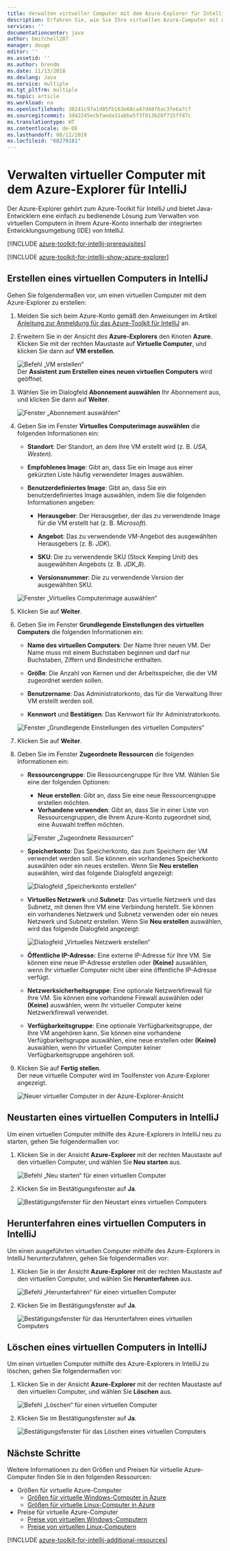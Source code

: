 ```yaml
---
title: Verwalten virtueller Computer mit dem Azure-Explorer für IntelliJ
description: Erfahren Sie, wie Sie Ihre virtuellen Azure-Computer mit dem Azure-Explorer für IntelliJ verwalten.
services: ''
documentationcenter: java
author: bmitchell287
manager: douge
editor: ''
ms.assetid: ''
ms.author: brendm
ms.date: 11/13/2018
ms.devlang: Java
ms.service: multiple
ms.tgt_pltfrm: multiple
ms.topic: article
ms.workload: na
ms.openlocfilehash: 30241c97a1d05fb163e68ca47d48f6ac3fe6a7cf
ms.sourcegitcommit: 3d42245ecbfaeda31abba5f3f813b28f715ffd7c
ms.translationtype: HT
ms.contentlocale: de-DE
ms.lasthandoff: 08/12/2019
ms.locfileid: "68279181"
---
```

# <a name="manage-virtual-machines-by-using-the-azure-explorer-for-intellij"></a>Verwalten virtueller Computer mit dem Azure-Explorer für IntelliJ

Der Azure-Explorer gehört zum Azure-Toolkit für IntelliJ und bietet Java-Entwicklern eine einfach zu bedienende Lösung zum Verwalten von virtuellen Computern in ihrem Azure-Konto innerhalb der integrierten Entwicklungsumgebung (IDE) von IntelliJ.

[!INCLUDE [azure-toolkit-for-intellij-prerequisites](../includes/azure-toolkit-for-intellij-prerequisites.md)]

[!INCLUDE [azure-toolkit-for-intellij-show-azure-explorer](../includes/azure-toolkit-for-intellij-show-azure-explorer.md)]

## <a name="create-a-virtual-machine-in-intellij"></a>Erstellen eines virtuellen Computers in IntelliJ

Gehen Sie folgendermaßen vor, um einen virtuellen Computer mit dem Azure-Explorer zu erstellen: 

1. Melden Sie sich beim Azure-Konto gemäß den Anweisungen im Artikel [Anleitung zur Anmeldung für das Azure-Toolkit für IntelliJ] an.

2. Erweitern Sie in der Ansicht des **Azure-Explorers** den Knoten **Azure**. Klicken Sie mit der rechten Maustaste auf **Virtuelle Computer**, und klicken Sie dann auf **VM erstellen**. 

   ![Befehl „VM erstellen“][CR01]  
    Der **Assistent zum Erstellen eines neuen virtuellen Computers** wird geöffnet.

3. Wählen Sie im Dialogfeld **Abonnement auswählen** Ihr Abonnement aus, und klicken Sie dann auf **Weiter**. 

   ![Fenster „Abonnement auswählen“][CR02]

4. Geben Sie im Fenster **Virtuelles Computerimage auswählen** die folgenden Informationen ein:

   * **Standort**: Der Standort, an dem Ihre VM erstellt wird (z. B. *USA, Westen*). 

   * **Empfohlenes Image**: Gibt an, dass Sie ein Image aus einer gekürzten Liste häufig verwendeter Images auswählen.

   * **Benutzerdefiniertes Image**: Gibt an, dass Sie ein benutzerdefiniertes Image auswählen, indem Sie die folgenden Informationen angeben:

      * **Herausgeber**: Der Herausgeber, der das zu verwendende Image für die VM erstellt hat (z. B. *Microsoft*).

      * **Angebot**: Das zu verwendende VM-Angebot des ausgewählten Herausgebers (z. B. *JDK*).

      * **SKU**: Die zu verwendende SKU (Stock Keeping Unit) des ausgewählten Angebots (z. B. *JDK_8*).

      * **Versionsnummer**: Die zu verwendende Version der ausgewählten SKU.

   ![Fenster „Virtuelles Computerimage auswählen“][CR03]

5. Klicken Sie auf **Weiter**. 

6. Geben Sie im Fenster **Grundlegende Einstellungen des virtuellen Computers** die folgenden Informationen ein:

   * **Name des virtuellen Computers**: Der Name Ihrer neuen VM. Der Name muss mit einem Buchstaben beginnen und darf nur Buchstaben, Ziffern und Bindestriche enthalten.

   * **Größe**: Die Anzahl von Kernen und der Arbeitsspeicher, die der VM zugeordnet werden sollen.

   * **Benutzername**: Das Administratorkonto, das für die Verwaltung Ihrer VM erstellt werden soll.

   * **Kennwort** und **Bestätigen**: Das Kennwort für Ihr Administratorkonto.

   ![Fenster „Grundlegende Einstellungen des virtuellen Computers“][CR04]

7. Klicken Sie auf **Weiter**. 

8. Geben Sie im Fenster **Zugeordnete Ressourcen** die folgenden Informationen ein:

   * **Ressourcengruppe**: Die Ressourcengruppe für Ihre VM. Wählen Sie eine der folgenden Optionen:
      * **Neue erstellen**: Gibt an, dass Sie eine neue Ressourcengruppe erstellen möchten.
      * **Vorhandene verwenden**: Gibt an, dass Sie in einer Liste von Ressourcengruppen, die Ihrem Azure-Konto zugeordnet sind, eine Auswahl treffen möchten.

       ![Fenster „Zugeordnete Ressourcen“][CR07]

   * **Speicherkonto**: Das Speicherkonto, das zum Speichern der VM verwendet werden soll. Sie können ein vorhandenes Speicherkonto auswählen oder ein neues erstellen. Wenn Sie **Neu erstellen** auswählen, wird das folgende Dialogfeld angezeigt:

      ![Dialogfeld „Speicherkonto erstellen“][CR05]

   * **Virtuelles Netzwerk** und **Subnetz**: Das virtuelle Netzwerk und das Subnetz, mit denen Ihre VM eine Verbindung herstellt. Sie können ein vorhandenes Netzwerk und Subnetz verwenden oder ein neues Netzwerk und Subnetz erstellen. Wenn Sie **Neu erstellen** auswählen, wird das folgende Dialogfeld angezeigt:

      ![Dialogfeld „Virtuelles Netzwerk erstellen“][CR06]

   * **Öffentliche IP-Adresse:** Eine externe IP-Adresse für Ihre VM. Sie können eine neue IP-Adresse erstellen oder **(Keine)** auswählen, wenn Ihr virtueller Computer nicht über eine öffentliche IP-Adresse verfügt. 

   * **Netzwerksicherheitsgruppe**: Eine optionale Netzwerkfirewall für Ihre VM. Sie können eine vorhandene Firewall auswählen oder **(Keine)** auswählen, wenn Ihr virtueller Computer keine Netzwerkfirewall verwendet. 

   * **Verfügbarkeitsgruppe**: Eine optionale Verfügbarkeitsgruppe, der Ihre VM angehören kann. Sie können eine vorhandene Verfügbarkeitsgruppe auswählen, eine neue erstellen oder **(Keine)** auswählen, wenn Ihr virtueller Computer keiner Verfügbarkeitsgruppe angehören soll.

9. Klicken Sie auf **Fertig stellen**.  
    Der neue virtuelle Computer wird im Toolfenster von Azure-Explorer angezeigt. 

   ![Neuer virtueller Computer in der Azure-Explorer-Ansicht][CR08]

## <a name="restart-a-virtual-machine-in-intellij"></a>Neustarten eines virtuellen Computers in IntelliJ

Um einen virtuellen Computer mithilfe des Azure-Explorers in IntelliJ neu zu starten, gehen Sie folgendermaßen vor:

1. Klicken Sie in der Ansicht **Azure-Explorer** mit der rechten Maustaste auf den virtuellen Computer, und wählen Sie **Neu starten** aus.

   ![Befehl „Neu starten“ für einen virtuellen Computer][RE01]

2. Klicken Sie im Bestätigungsfenster auf **Ja**. 

   ![Bestätigungsfenster für den Neustart eines virtuellen Computers][RE02]

## <a name="shut-down-a-virtual-machine-in-intellij"></a>Herunterfahren eines virtuellen Computers in IntelliJ

Um einen ausgeführten virtuellen Computer mithilfe des Azure-Explorers in IntelliJ herunterzufahren, gehen Sie folgendermaßen vor:

1. Klicken Sie in der Ansicht **Azure-Explorer** mit der rechten Maustaste auf den virtuellen Computer, und wählen Sie **Herunterfahren** aus.

   ![Befehl „Herunterfahren“ für einen virtuellen Computer][SH01]

2. Klicken Sie im Bestätigungsfenster auf **Ja**. 

   ![Bestätigungsfenster für das Herunterfahren eines virtuellen Computers][SH02]

## <a name="delete-a-virtual-machine-in-intellij"></a>Löschen eines virtuellen Computers in IntelliJ

Um einen virtuellen Computer mithilfe des Azure-Explorers in IntelliJ zu löschen, gehen Sie folgendermaßen vor:

1. Klicken Sie in der Ansicht **Azure-Explorer** mit der rechten Maustaste auf den virtuellen Computer, und wählen Sie **Löschen** aus.

   ![Befehl „Löschen“ für einen virtuellen Computer][DE01]

2. Klicken Sie im Bestätigungsfenster auf **Ja**. 

   ![Bestätigungsfenster für das Löschen eines virtuellen Computers][DE02]

## <a name="next-steps"></a>Nächste Schritte

Weitere Informationen zu den Größen und Preisen für virtuelle Azure-Computer finden Sie in den folgenden Ressourcen:

* Größen für virtuelle Azure-Computer
  * [Größen für virtuelle Windows-Computer in Azure]
  * [Größen für virtuelle Linux-Computer in Azure]
* Preise für virtuelle Azure-Computer
  * [Preise von virtuellen Windows-Computern]
  * [Preise von virtuellen Linux-Computern]

[!INCLUDE [azure-toolkit-for-intellij-additional-resources](../includes/azure-toolkit-for-intellij-additional-resources.md)]

<!-- URL List -->

[Anleitung zur Anmeldung für das Azure-Toolkit für IntelliJ]: ./azure-toolkit-for-intellij-sign-in-instructions.md
[Größen für virtuelle Windows-Computer in Azure]: /azure/virtual-machines/virtual-machines-windows-sizes
[Größen für virtuelle Linux-Computer in Azure]: /azure/virtual-machines/virtual-machines-linux-sizes
[Preise von virtuellen Windows-Computern]: https://azure.microsoft.com/pricing/details/virtual-machines/windows/
[Preise von virtuellen Linux-Computern]: https://azure.microsoft.com/pricing/details/virtual-machines/linux/

<!-- IMG List -->

[RE01]: media/azure-toolkit-for-intellij-managing-virtual-machines-using-azure-explorer/RE01.png
[RE02]: media/azure-toolkit-for-intellij-managing-virtual-machines-using-azure-explorer/RE02.png

[SH01]: media/azure-toolkit-for-intellij-managing-virtual-machines-using-azure-explorer/SH01.png
[SH02]: media/azure-toolkit-for-intellij-managing-virtual-machines-using-azure-explorer/SH02.png

[DE01]: media/azure-toolkit-for-intellij-managing-virtual-machines-using-azure-explorer/DE01.png
[DE02]: media/azure-toolkit-for-intellij-managing-virtual-machines-using-azure-explorer/DE02.png

[CR01]: media/azure-toolkit-for-intellij-managing-virtual-machines-using-azure-explorer/CR01.png
[CR02]: media/azure-toolkit-for-intellij-managing-virtual-machines-using-azure-explorer/CR02.png
[CR03]: media/azure-toolkit-for-intellij-managing-virtual-machines-using-azure-explorer/CR03.png
[CR04]: media/azure-toolkit-for-intellij-managing-virtual-machines-using-azure-explorer/CR04.png
[CR05]: media/azure-toolkit-for-intellij-managing-virtual-machines-using-azure-explorer/CR05.png
[CR06]: media/azure-toolkit-for-intellij-managing-virtual-machines-using-azure-explorer/CR06.png
[CR07]: media/azure-toolkit-for-intellij-managing-virtual-machines-using-azure-explorer/CR07.png
[CR08]: media/azure-toolkit-for-intellij-managing-virtual-machines-using-azure-explorer/CR08.png
